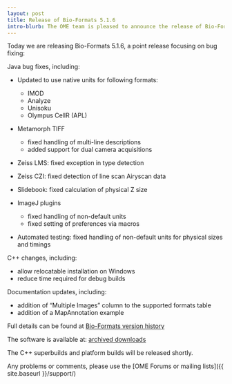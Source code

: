 ```yaml
---
layout: post
title: Release of Bio-Formats 5.1.6
intro-blurb: The OME team is pleased to announce the release of Bio-Formats 5.1.6
---
```

Today we are releasing Bio-Formats 5.1.6, a point release focusing on bug fixing:

Java bug fixes, including:

* Updated to use native units for following formats:
    - IMOD
    - Analyze
    - Unisoku
    - Olympus CellR (APL)

* Metamorph TIFF
    - fixed handling of multi-line descriptions
    - added support for dual camera acquisitions

* Zeiss LMS: fixed exception in type detection
* Zeiss CZI: fixed detection of line scan Airyscan data
* Slidebook: fixed calculation of physical Z size
* ImageJ plugins
    - fixed handling of non-default units
    - fixed setting of preferences via macros

* Automated testing: fixed handling of non-default units for physical sizes and timings

C++ changes, including:

* allow relocatable installation on Windows
* reduce time required for debug builds

Documentation updates, including:

* addition of “Multiple Images” column to the supported formats table
* addition of a MapAnnotation example

Full details can be found at [Bio-Formats version history](http://www.openmicroscopy.org/site/support/bio-formats5.1/about/whats-new.html)

The software is available at: [archived downloads](http://downloads.openmicroscopy.org/bio-formats/5.1.6)

The C++ superbuilds and platform builds will be released shortly.

Any problems or comments, please use the [OME Forums or mailing lists]({{ site.baseurl }}/support/)

